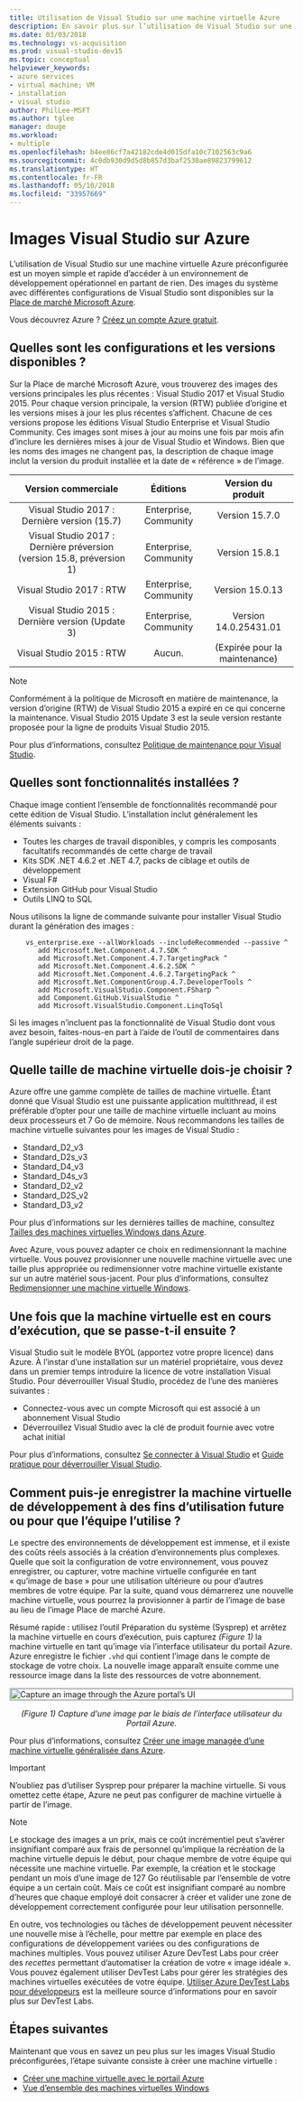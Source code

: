 ```yaml
---
title: Utilisation de Visual Studio sur une machine virtuelle Azure
description: En savoir plus sur l’utilisation de Visual Studio sur une machine virtuelle Azure
ms.date: 03/03/2018
ms.technology: vs-acquisition
ms.prod: visual-studio-dev15
ms.topic: conceptual
helpviewer_keywords:
- azure services
- virtual machine; VM
- installation
- visual studio
author: PhilLee-MSFT
ms.author: tglee
manager: douge
ms.workload:
- multiple
ms.openlocfilehash: b4ee86cf7a42182cde4d015dfa10c7102563c9a6
ms.sourcegitcommit: 4c0db930d9d5d8b857d3baf2530ae89823799612
ms.translationtype: HT
ms.contentlocale: fr-FR
ms.lasthandoff: 05/10/2018
ms.locfileid: "33957669"
---
```

# <a id="top"> </a> Images Visual Studio sur Azure

L’utilisation de Visual Studio sur une machine virtuelle Azure préconfigurée est un moyen simple et rapide d’accéder à un environnement de développement opérationnel en partant de rien. Des images du système avec différentes configurations de Visual Studio sont disponibles sur la [Place de marché Microsoft Azure](https://azuremarketplace.microsoft.com/marketplace/apps?search=%22visual%20studio%202017%22&page=1).

Vous découvrez Azure ? [Créez un compte Azure gratuit](https://azure.microsoft.com/free).

## <a name="what-configurations-and-versions-are-available"></a>Quelles sont les configurations et les versions disponibles ?

Sur la Place de marché Microsoft Azure, vous trouverez des images des versions principales les plus récentes : Visual Studio 2017 et Visual Studio 2015. Pour chaque version principale, la version (RTW) publiée d’origine et les versions mises à jour les plus récentes s’affichent. Chacune de ces versions propose les éditions Visual Studio Enterprise et Visual Studio Community. Ces images sont mises à jour au moins une fois par mois afin d’inclure les dernières mises à jour de Visual Studio et Windows. Bien que les noms des images ne changent pas, la description de chaque image inclut la version du produit installée et la date de « référence » de l’image.

| Version commerciale                                              | Éditions                     |     Version du produit     |
|:------------------------------------------------------------:|:----------------------------:|:-----------------------:|
| Visual Studio 2017 : Dernière version (15.7)                    |    Enterprise, Community     |      Version 15.7.0     |
| Visual Studio 2017 : Dernière préversion (version 15.8, préversion 1) |    Enterprise, Community     |      Version 15.8.1     |
|         Visual Studio 2017 : RTW                              |    Enterprise, Community     |      Version 15.0.13    |
|   Visual Studio 2015 : Dernière version (Update 3)                      |    Enterprise, Community     |  Version 14.0.25431.01  |
|         Visual Studio 2015 : RTW                              |             Aucun.             | (Expirée pour la maintenance) |

> [!NOTE]
> Conformément à la politique de Microsoft en matière de maintenance, la version d’origine (RTW) de Visual Studio 2015 a expiré en ce qui concerne la maintenance. Visual Studio 2015 Update 3 est la seule version restante proposée pour la ligne de produits Visual Studio 2015.

Pour plus d’informations, consultez [Politique de maintenance pour Visual Studio](/visualstudio/productinfo/vs-servicing-vs).

## <a name="what-features-are-installed"></a>Quelles sont fonctionnalités installées ?

Chaque image contient l’ensemble de fonctionnalités recommandé pour cette édition de Visual Studio. L’installation inclut généralement les éléments suivants :

* Toutes les charges de travail disponibles, y compris les composants facultatifs recommandés de cette charge de travail
* Kits SDK .NET 4.6.2 et .NET 4.7, packs de ciblage et outils de développement
* Visual F#
* Extension GitHub pour Visual Studio
* Outils LINQ to SQL

Nous utilisons la ligne de commande suivante pour installer Visual Studio durant la génération des images :

```shell
    vs_enterprise.exe --allWorkloads --includeRecommended --passive ^
       add Microsoft.Net.Component.4.7.SDK ^
       add Microsoft.Net.Component.4.7.TargetingPack ^
       add Microsoft.Net.Component.4.6.2.SDK ^
       add Microsoft.Net.Component.4.6.2.TargetingPack ^
       add Microsoft.Net.ComponentGroup.4.7.DeveloperTools ^
       add Microsoft.VisualStudio.Component.FSharp ^
       add Component.GitHub.VisualStudio ^
       add Microsoft.VisualStudio.Component.LinqToSql
```

Si les images n’incluent pas la fonctionnalité de Visual Studio dont vous avez besoin, faites-nous-en part à l’aide de l’outil de commentaires dans l’angle supérieur droit de la page.

## <a name="what-size-vm-should-i-choose"></a>Quelle taille de machine virtuelle dois-je choisir ?

Azure offre une gamme complète de tailles de machine virtuelle. Étant donné que Visual Studio est une puissante application multithread, il est préférable d’opter pour une taille de machine virtuelle incluant au moins deux processeurs et 7 Go de mémoire. Nous recommandons les tailles de machine virtuelle suivantes pour les images de Visual Studio :

   * Standard_D2_v3
   * Standard_D2s_v3
   * Standard_D4_v3
   * Standard_D4s_v3
   * Standard_D2_v2
   * Standard_D2S_v2
   * Standard_D3_v2

Pour plus d’informations sur les dernières tailles de machine, consultez [Tailles des machines virtuelles Windows dans Azure](/azure/virtual-machines/windows/sizes).

Avec Azure, vous pouvez adapter ce choix en redimensionnant la machine virtuelle. Vous pouvez provisionner une nouvelle machine virtuelle avec une taille plus appropriée ou redimensionner votre machine virtuelle existante sur un autre matériel sous-jacent. Pour plus d’informations, consultez [Redimensionner une machine virtuelle Windows](/azure/virtual-machines/windows/resize-vm).

## <a name="after-the-vm-is-running-whats-next"></a>Une fois que la machine virtuelle est en cours d’exécution, que se passe-t-il ensuite ?

Visual Studio suit le modèle BYOL (apportez votre propre licence) dans Azure. À l’instar d’une installation sur un matériel propriétaire, vous devez dans un premier temps introduire la licence de votre installation Visual Studio. Pour déverrouiller Visual Studio, procédez de l’une des manières suivantes :
- Connectez-vous avec un compte Microsoft qui est associé à un abonnement Visual Studio
- Déverrouillez Visual Studio avec la clé de produit fournie avec votre achat initial

Pour plus d’informations, consultez [Se connecter à Visual Studio](../ide/signing-in-to-visual-studio.md) et [Guide pratique pour déverrouiller Visual Studio](../ide/how-to-unlock-visual-studio.md).

## <a name="how-do-i-save-the-development-vm-for-future-or-team-use"></a>Comment puis-je enregistrer la machine virtuelle de développement à des fins d’utilisation future ou pour que l’équipe l’utilise ?

Le spectre des environnements de développement est immense, et il existe des coûts réels associés à la création d’environnements plus complexes. Quelle que soit la configuration de votre environnement, vous pouvez enregistrer, ou capturer, votre machine virtuelle configurée en tant « qu’image de base » pour une utilisation ultérieure ou pour d’autres membres de votre équipe. Par la suite, quand vous démarrerez une nouvelle machine virtuelle, vous pourrez la provisionner à partir de l’image de base au lieu de l’image Place de marché Azure.

Résumé rapide : utilisez l’outil Préparation du système (Sysprep) et arrêtez la machine virtuelle en cours d’exécution, puis capturez *(Figure 1)* la machine virtuelle en tant qu’image via l’interface utilisateur du portail Azure. Azure enregistre le fichier `.vhd` qui contient l’image dans le compte de stockage de votre choix. La nouvelle image apparaît ensuite comme une ressource image dans la liste des ressources de votre abonnement.

<img src="media/capture-vm.png" alt="Capture an image through the Azure portal’s UI" style="border:3px solid Silver; display: block; margin: auto;"><center>*(Figure 1) Capture d’une image par le biais de l’interface utilisateur du Portail Azure.*</center>

Pour plus d’informations, consultez [Créer une image managée d’une machine virtuelle généralisée dans Azure](/azure/virtual-machines/windows/capture-image-resource).

> [!IMPORTANT]
> N’oubliez pas d’utiliser Sysprep pour préparer la machine virtuelle. Si vous omettez cette étape, Azure ne peut pas configurer de machine virtuelle à partir de l’image.

> [!NOTE]
> Le stockage des images a un prix, mais ce coût incrémentiel peut s’avérer insignifiant comparé aux frais de personnel qu’implique la récréation de la machine virtuelle depuis le début, pour chaque membre de votre équipe qui nécessite une machine virtuelle. Par exemple, la création et le stockage pendant un mois d’une image de 127 Go réutilisable par l’ensemble de votre équipe a un certain coût. Mais ce coût est insignifiant comparé au nombre d’heures que chaque employé doit consacrer à créer et valider une zone de développement correctement configurée pour leur utilisation personnelle.

En outre, vos technologies ou tâches de développement peuvent nécessiter une nouvelle mise à l’échelle, pour mettre par exemple en place des configurations de développement variées ou des configurations de machines multiples. Vous pouvez utiliser Azure DevTest Labs pour créer des _recettes_ permettant d’automatiser la création de votre « image idéale ». Vous pouvez également utiliser DevTest Labs pour gérer les stratégies des machines virtuelles exécutées de votre équipe. [Utiliser Azure DevTest Labs pour développeurs](/azure/devtest-lab/devtest-lab-developer-lab) est la meilleure source d’informations pour en savoir plus sur DevTest Labs.

## <a name="next-steps"></a>Étapes suivantes

Maintenant que vous en savez un peu plus sur les images Visual Studio préconfigurées, l’étape suivante consiste à créer une machine virtuelle :

* [Créer une machine virtuelle avec le portail Azure](/azure/virtual-machines/windows/quick-create-portal)
* [Vue d’ensemble des machines virtuelles Windows](/azure/virtual-machines/windows/overview)
